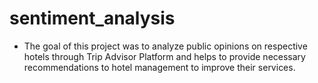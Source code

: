 # sentiment_analysis
- The goal of this project was to analyze public opinions on respective hotels through Trip Advisor Platform and helps to provide necessary recommendations to hotel management to improve their services.

